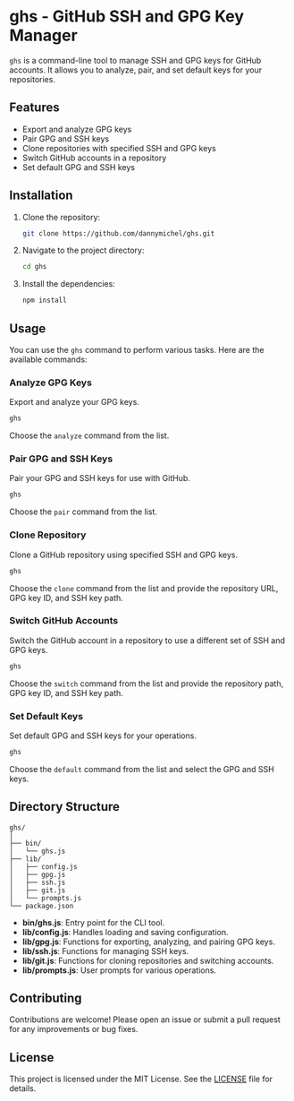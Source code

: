 # ghs - GitHub SSH and GPG Key Manager

`ghs` is a command-line tool to manage SSH and GPG keys for GitHub accounts. It allows you to analyze, pair, and set default keys for your repositories.

## Features

- Export and analyze GPG keys
- Pair GPG and SSH keys
- Clone repositories with specified SSH and GPG keys
- Switch GitHub accounts in a repository
- Set default GPG and SSH keys

## Installation

1. Clone the repository:

    ```bash
    git clone https://github.com/dannymichel/ghs.git
    ```

2. Navigate to the project directory:

    ```bash
    cd ghs
    ```

3. Install the dependencies:

    ```bash
    npm install
    ```

## Usage

You can use the `ghs` command to perform various tasks. Here are the available commands:

### Analyze GPG Keys

Export and analyze your GPG keys.

```bash
ghs
```

Choose the `analyze` command from the list.

### Pair GPG and SSH Keys

Pair your GPG and SSH keys for use with GitHub.

```bash
ghs
```

Choose the `pair` command from the list.

### Clone Repository

Clone a GitHub repository using specified SSH and GPG keys.

```bash
ghs
```

Choose the `clone` command from the list and provide the repository URL, GPG key ID, and SSH key path.

### Switch GitHub Accounts

Switch the GitHub account in a repository to use a different set of SSH and GPG keys.

```bash
ghs
```

Choose the `switch` command from the list and provide the repository path, GPG key ID, and SSH key path.

### Set Default Keys

Set default GPG and SSH keys for your operations.

```bash
ghs
```

Choose the `default` command from the list and select the GPG and SSH keys.

## Directory Structure

```
ghs/
│
├── bin/
│   └── ghs.js
├── lib/
│   ├── config.js
│   ├── gpg.js
│   ├── ssh.js
│   ├── git.js
│   └── prompts.js
└── package.json
```

- **bin/ghs.js**: Entry point for the CLI tool.
- **lib/config.js**: Handles loading and saving configuration.
- **lib/gpg.js**: Functions for exporting, analyzing, and pairing GPG keys.
- **lib/ssh.js**: Functions for managing SSH keys.
- **lib/git.js**: Functions for cloning repositories and switching accounts.
- **lib/prompts.js**: User prompts for various operations.

## Contributing

Contributions are welcome! Please open an issue or submit a pull request for any improvements or bug fixes.

## License

This project is licensed under the MIT License. See the [LICENSE](LICENSE) file for details.
